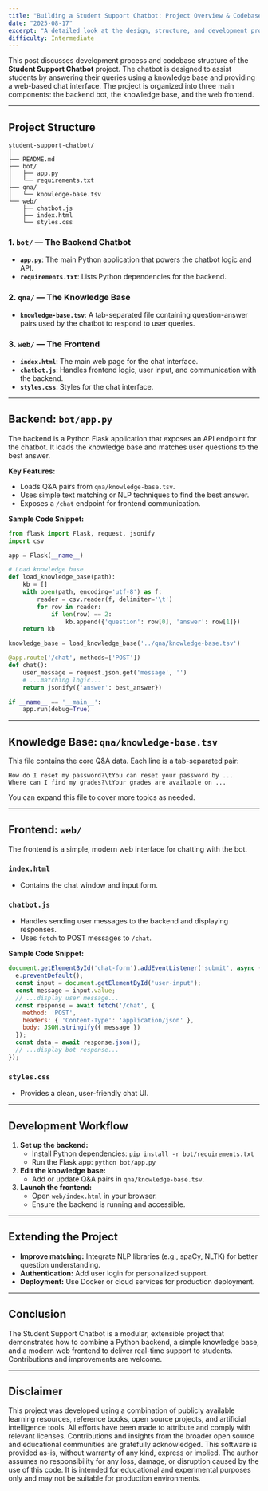 ```yaml
---
title: "Building a Student Support Chatbot: Project Overview & Codebase Walkthrough"
date: "2025-08-17"
excerpt: "A detailed look at the design, structure, and development process behind a modular student support chatbot project."
difficulty: Intermediate
---
```


This post discusses development process and codebase structure of the **Student Support Chatbot** project. The chatbot is designed to assist students by answering their queries using a knowledge base and providing a web-based chat interface. The project is organized into three main components: the backend bot, the knowledge base, and the web frontend.

---

## Project Structure

```
student-support-chatbot/
│
├── README.md
├── bot/
│   ├── app.py
│   └── requirements.txt
├── qna/
│   └── knowledge-base.tsv
└── web/
    ├── chatbot.js
    ├── index.html
    └── styles.css
```

### 1. `bot/` — The Backend Chatbot
- **`app.py`**: The main Python application that powers the chatbot logic and API.
- **`requirements.txt`**: Lists Python dependencies for the backend.

### 2. `qna/` — The Knowledge Base
- **`knowledge-base.tsv`**: A tab-separated file containing question-answer pairs used by the chatbot to respond to user queries.

### 3. `web/` — The Frontend
- **`index.html`**: The main web page for the chat interface.
- **`chatbot.js`**: Handles frontend logic, user input, and communication with the backend.
- **`styles.css`**: Styles for the chat interface.

---

## Backend: `bot/app.py`

The backend is a Python Flask application that exposes an API endpoint for the chatbot. It loads the knowledge base and matches user questions to the best answer.

**Key Features:**
- Loads Q&A pairs from `qna/knowledge-base.tsv`.
- Uses simple text matching or NLP techniques to find the best answer.
- Exposes a `/chat` endpoint for frontend communication.

**Sample Code Snippet:**
```python
from flask import Flask, request, jsonify
import csv

app = Flask(__name__)

# Load knowledge base
def load_knowledge_base(path):
    kb = []
    with open(path, encoding='utf-8') as f:
        reader = csv.reader(f, delimiter='\t')
        for row in reader:
            if len(row) == 2:
                kb.append({'question': row[0], 'answer': row[1]})
    return kb

knowledge_base = load_knowledge_base('../qna/knowledge-base.tsv')

@app.route('/chat', methods=['POST'])
def chat():
    user_message = request.json.get('message', '')
    # ...matching logic...
    return jsonify({'answer': best_answer})

if __name__ == '__main__':
    app.run(debug=True)
```

---

## Knowledge Base: `qna/knowledge-base.tsv`

This file contains the core Q&A data. Each line is a tab-separated pair:

```
How do I reset my password?\tYou can reset your password by ...
Where can I find my grades?\tYour grades are available on ...
```

You can expand this file to cover more topics as needed.

---

## Frontend: `web/`

The frontend is a simple, modern web interface for chatting with the bot.

### `index.html`
- Contains the chat window and input form.

### `chatbot.js`
- Handles sending user messages to the backend and displaying responses.
- Uses `fetch` to POST messages to `/chat`.

**Sample Code Snippet:**
```javascript
document.getElementById('chat-form').addEventListener('submit', async (e) => {
  e.preventDefault();
  const input = document.getElementById('user-input');
  const message = input.value;
  // ...display user message...
  const response = await fetch('/chat', {
    method: 'POST',
    headers: { 'Content-Type': 'application/json' },
    body: JSON.stringify({ message })
  });
  const data = await response.json();
  // ...display bot response...
});
```

### `styles.css`
- Provides a clean, user-friendly chat UI.

---

## Development Workflow

1. **Set up the backend:**
   - Install Python dependencies: `pip install -r bot/requirements.txt`
   - Run the Flask app: `python bot/app.py`
2. **Edit the knowledge base:**
   - Add or update Q&A pairs in `qna/knowledge-base.tsv`.
3. **Launch the frontend:**
   - Open `web/index.html` in your browser.
   - Ensure the backend is running and accessible.

---

## Extending the Project

- **Improve matching:** Integrate NLP libraries (e.g., spaCy, NLTK) for better question understanding.
- **Authentication:** Add user login for personalized support.
- **Deployment:** Use Docker or cloud services for production deployment.

---

## Conclusion

The Student Support Chatbot is a modular, extensible project that demonstrates how to combine a Python backend, a simple knowledge base, and a modern web frontend to deliver real-time support to students. Contributions and improvements are welcome.

---

## Disclaimer

This project was developed using a combination of publicly available learning resources, reference books, open source projects, and artificial intelligence tools. All efforts have been made to attribute and comply with relevant licenses. Contributions and insights from the broader open source and educational communities are gratefully acknowledged. This software is provided as-is, without warranty of any kind, express or implied. The author assumes no responsibility for any loss, damage, or disruption caused by the use of this code. It is intended for educational and experimental purposes only and may not be suitable for production environments.
